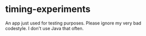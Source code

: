 # timing-experiments
An app just used for testing purposes. Please ignore my very bad codestyle. I don't use Java that often.
